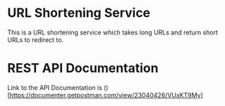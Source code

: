 # URL Shortening Service
This is a URL shortening service which takes long URLs and return short URLs to redirect to.
# REST API Documentation
Link to the API Documentation is ()[https://documenter.getpostman.com/view/23040426/VUxKT9My]
